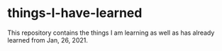 # things-I-have-learned
This repository contains the things I am learning as well as has already learned from Jan, 26, 2021. 
